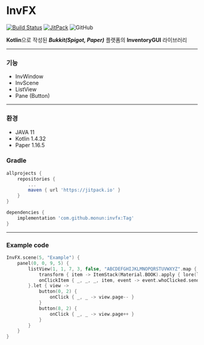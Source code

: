 # InvFX
[![Build Status](https://travis-ci.com/monun/invfx.svg?branch=master)](https://travis-ci.org/monun/invfx)
[![JitPack](https://jitpack.io/v/monun/invfx.svg)](https://jitpack.io/#monun/invfx)
![GitHub](https://img.shields.io/github/license/monun/invfx)

**Kotlin**으로 작성된 ***Bukkit(Spigot, Paper)*** 플랫폼의 **InventoryGUI** 라이브러리

---
### 기능
* InvWindow
* InvScene
* ListView
* Pane (Button)
---
### 환경
* JAVA 11
* Kotlin 1.4.32
* Paper 1.16.5
### Gradle
```groovy
allprojects {
    repositories {
        ...
        maven { url 'https://jitpack.io' }
    }
}
```
```groovy
dependencies {
    implementation 'com.github.monun:invfx:Tag'
}
```
---
### Example code
```kotlin
InvFX.scene(5, "Example") {
    panel(0, 0, 9, 5) {
        listView(1, 1, 7, 3, false, "ABCDEFGHIJKLMNOPQRSTUVWXYZ".map { it.toString() }) {
            transform { item -> ItemStack(Material.BOOK).apply { lore(listOf(text(item))) } }
            onClickItem { _, _, _, item, event -> event.whoClicked.sendMessage(text("CLICK_ITEM $item")) }
        }.let { view ->
            button(0, 2) {
                onClick { _, _ -> view.page-- }
            }
            button(8, 2) {
                onClick { _, _ -> view.page++ }
            }
        }
    }
}
```
